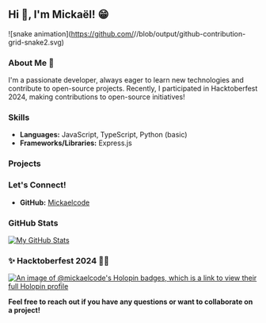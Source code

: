 ## **Hi 👋, I'm Mickaël! 😁**
![snake animation](https://github.com/<seu user name>/<seu user name>/blob/output/github-contribution-grid-snake2.svg)
### **About Me 🤗**
I'm a passionate developer, always eager to learn new technologies and contribute to open-source projects. Recently, I participated in Hacktoberfest 2024, making contributions to open-source initiatives!

### **Skills**
* **Languages:** JavaScript, TypeScript, Python (basic)
* **Frameworks/Libraries:** Express.js

### **Projects**

### **Let's Connect!**
* **GitHub:** [Mickaelcode](https://github.com/Mickaelcode)

### **GitHub Stats**
[![My GitHub Stats](https://github-readme-stats.vercel.app/api/top-langs/?username=Mickaelcode&theme=tokyonight&show_icons=true&hide_border=true&layout=compact)](https://github.com/Mickaelcode)

### **✨ Hacktoberfest 2024 🚀✨**

[![An image of @mickaelcode's Holopin badges, which is a link to view their full Holopin profile](https://holopin.me/mickaelcode)](https://holopin.io/@mickaelcode)


**Feel free to reach out if you have any questions or want to collaborate on a project!**
